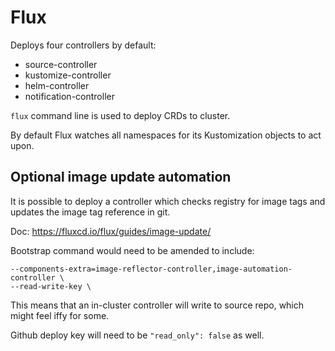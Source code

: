 # Flux

Deploys four controllers by default:
* source-controller
* kustomize-controller
* helm-controller
* notification-controller

`flux` command line is used to deploy CRDs to cluster.

By default Flux watches all namespaces for its Kustomization objects to act upon.

## Optional image update automation

It is possible to deploy a controller which checks registry for
image tags and updates the image tag reference in git.

Doc: https://fluxcd.io/flux/guides/image-update/

Bootstrap command would need to be amended to include:

```
--components-extra=image-reflector-controller,image-automation-controller \
--read-write-key \
```

This means that an in-cluster controller will write to source repo,
which might feel iffy for some.

Github deploy key will need to be `"read_only": false` as well.


